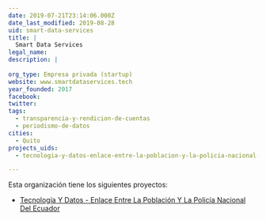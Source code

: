 ```yaml
---
date: 2019-07-21T23:14:06.000Z
date_last_modified: 2019-08-28
uid: smart-data-services
title: |
  Smart Data Services
legal_name: 
description: |
  
org_type: Empresa privada (startup)
website: www.smartdataservices.tech
year_founded: 2017
facebook: 
twitter: 
tags:
  - transparencia-y-rendicion-de-cuentas
  - periodismo-de-datos
cities: 
  - Quito
projects_uids:
  - tecnologia-y-datos-enlace-entre-la-poblacion-y-la-policia-nacional-del-ecuador

---
```


Esta organización tiene los siguientes proyectos:

- [Tecnología Y Datos - Enlace Entre La Población Y La Policía Nacional Del Ecuador](/proyectos/tecnologia-y-datos-enlace-entre-la-poblacion-y-la-policia-nacional-del-ecuador)

